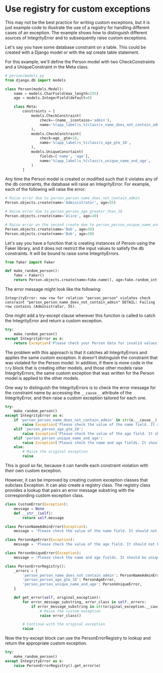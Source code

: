 # Use registry for custom exceptions

This may not be the best practice for writing custom exceptions, but it is just example code to illustrate the use of a registry for handling different cases of an exception. The example shows how to distinguish different sources of IntegrityError and to subsequently raise custom exceptions.

Let's say you have some database constraint on a table. This could be created with a Django model or with the sql create table statement.

For this example, we'll define the Person model with two CheckConstraints and a UniqueConstraint in the Meta class.

```python
# person/models.py
from django.db import models

class Person(models.Model):
    name = models.CharField(max_length=255)
    age = models.IntegerField(default=0)

    class Meta:
        constraints = [
            models.CheckConstraint(
                check=~(name__icontains='admin'),
                name='%(app_label)s_%(class)s_name_does_not_contain_admin',
            ),
            models.CheckConstraint(
                check=age__gte=18,
                name='%(app_label)s_%(class)s_age_gte_18',
            ),
            models.UniqueConsrtaint(
                fields=['name', 'age'],
                name='%(app_label)s_%(class)s_unique_name_and_age',
            )
        ]
```

Any time the Person model is created or modified such that it violates any of the db constraints, the database will raise an IntegrityError. For example, each of the following will raise the error:

```python
# Raise error due to person_person_name_does_not_contain_admin
Person.objects.create(name='Administrator', age=55)

# Raise error due to person_person_age_greater_than_18
Person.objects.create(name='Alice', age=10)

# Raise error on the second create due to person_person_unique_name_and_age
Person.objects.create(name='Bob', age=30)
Person.objects.create(name='Bob', age=30)
```

Let's say you have a function that is creating instances of Person using the Faker library, and it does not restrict the input values to satisfy the db constraints. It will be bound to raise some IntegrityErrors.

```python
from faker import Faker

def make_random_person():
    fake = Faker()
    return Person.objects.create(name=fake.name(), age=fake.random_int(0, 100))
```

The error message might look like the following:

```
IntegrityError: new row for relation "person_person" violates check consraint "person_person_name_does_not_contain_admin" DETAIL: Failing row contains (Administrator, 55).
```

One might add a try-except clause wherever this function is called to catch the IntegrityError and return a custom exception.

```python
try:
    make_random_person()
except IntegrityError as e:
    return Exception('Please check your Person data for invalid values.')
```

The problem with this approach is that it catches all IntegrityErrors and applies the same custom exception. It doesn't distinguish the constraint that was violated for the Person model. In addition, if there is more code in the `try` block that is creating other models, and those other models raise IntegrityErrors, the same custom exception that was written for the Person model is applied to the other models.

One way to distinguish the IntegrityErrors is to check the error message for the constraint name by accessing the `__cause__` attribute of the IntegrityError, and then raise a custom exception tailored for each one.

```python
try:
    make_random_person()
except IntegrityError as e:
    if 'person_person_name_does_not_contain_admin' in str(e.__cause__):
        raise Exception('Please check the value of the name field. It should not contain the substring "admin".')
    elif 'person_person_age_gte_18':
        raise Exception('Please check the value of the age field. It should not be less than 18.')
    elif 'person_person_unique_name_and_age':
        raise Exception('Please check the name and age fields. It should be unique.')
    else:
        # Raise the original exception
        raise
```

This is good so far, because it can handle each constraint violation with their own custom exception.

However, it can be improved by creating custom exception classes that subclass Exception. It can also create a registry class. The registry class provides a lookup that pairs an error message substring with the corresponding custom exception class.

```python
class CustomError(Exception):
    message = None
    def __str__(self):
        return self.message

class PersonNameAdminError(Exception):
    message = 'Please check the value of the name field. It should not contain the substring "admin".'

class PersonAgeError(Exception):
    message = 'Please check the value of the age field. It should not be less than 18.'

class PersonUniqueError(Exception):
    message = 'Please check the name and age fields. It should be unique.'

class PersonErrorRegistry():
    _errors = {
        'person_person_name_does_not_contain_admin': PersonNameAdminError,
        'person_person_age_gte_18': PersonAgeError,
        'person_person_unique_name_and_age': PersonUniqueError,
    }

    def get_error(self, original_exception):
        for error_message_substring, error_class in self._errors:
            if error_message_substring in str(original_exception.__cause__):
                # Raise the custom exception
                raise error_class()

        # Continue with the original exception
        raise
```

Now the try-except block can use the PersonErrorRegistry to lookup and return the appropriate custom exception.

```python
try:
    make_random_person()
except IntegrityError as e:
    raise PersonErrorRegistry().get_error(e)
```